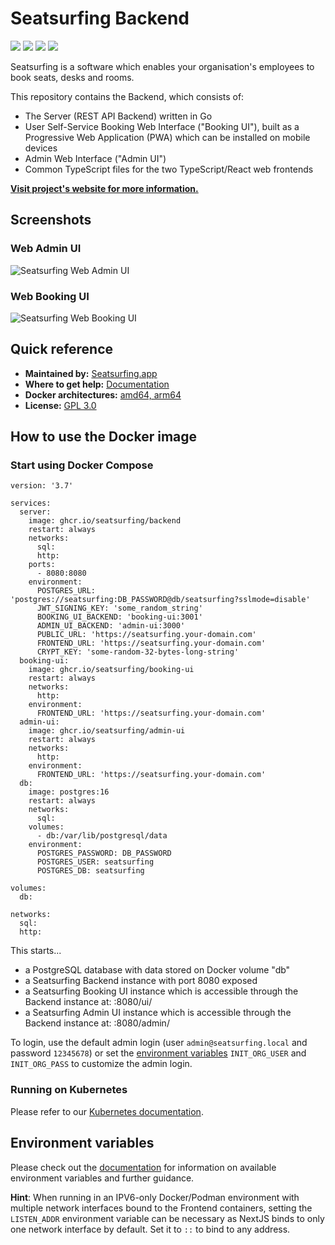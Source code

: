 # Seatsurfing Backend

[![](https://img.shields.io/github/v/release/seatsurfing/seatsurfing)](https://github.com/seatsurfing/seatsurfing/releases)
[![](https://img.shields.io/github/release-date/seatsurfing/seatsurfing)](https://github.com/seatsurfing/seatsurfing/releases)
[![](https://img.shields.io/github/actions/workflow/status/seatsurfing/seatsurfing/release.yml?branch=main)](https://github.com/seatsurfing/seatsurfing/actions)
[![](https://img.shields.io/github/license/seatsurfing/seatsurfing)](https://github.com/seatsurfing/seatsurfing/blob/main/LICENSE)

Seatsurfing is a software which enables your organisation's employees to book seats, desks and rooms.

This repository contains the Backend, which consists of:

- The Server (REST API Backend) written in Go
- User Self-Service Booking Web Interface ("Booking UI"), built as a Progressive Web Application (PWA) which can be installed on mobile devices
- Admin Web Interface ("Admin UI")
- Common TypeScript files for the two TypeScript/React web frontends

**[Visit project's website for more information.](https://seatsurfing.app)**

## Screenshots

### Web Admin UI

![Seatsurfing Web Admin UI](https://raw.githubusercontent.com/seatsurfing/seatsurfing/main/.github/admin-ui.png)

### Web Booking UI

![Seatsurfing Web Booking UI](https://raw.githubusercontent.com/seatsurfing/seatsurfing/main/.github/booking-ui.png)

## Quick reference

- **Maintained by:** [Seatsurfing.app](https://seatsurfing.app/)
- **Where to get help:** [Documentation](https://seatsurfing.app/docs/)
- **Docker architectures:** [amd64, arm64](https://github.com/seatsurfing?tab=packages&repo_name=seatsurfing)
- **License:** [GPL 3.0](https://github.com/seatsurfing/seatsurfing/blob/main/LICENSE)

## How to use the Docker image

### Start using Docker Compose

```
version: '3.7'

services:
  server:
    image: ghcr.io/seatsurfing/backend
    restart: always
    networks:
      sql:
      http:
    ports:
      - 8080:8080
    environment:
      POSTGRES_URL: 'postgres://seatsurfing:DB_PASSWORD@db/seatsurfing?sslmode=disable'
      JWT_SIGNING_KEY: 'some_random_string'
      BOOKING_UI_BACKEND: 'booking-ui:3001'
      ADMIN_UI_BACKEND: 'admin-ui:3000'
      PUBLIC_URL: 'https://seatsurfing.your-domain.com'
      FRONTEND_URL: 'https://seatsurfing.your-domain.com'
      CRYPT_KEY: 'some-random-32-bytes-long-string'
  booking-ui:
    image: ghcr.io/seatsurfing/booking-ui
    restart: always
    networks:
      http:
    environment:
      FRONTEND_URL: 'https://seatsurfing.your-domain.com'
  admin-ui:
    image: ghcr.io/seatsurfing/admin-ui
    restart: always
    networks:
      http:
    environment:
      FRONTEND_URL: 'https://seatsurfing.your-domain.com'
  db:
    image: postgres:16
    restart: always
    networks:
      sql:
    volumes:
      - db:/var/lib/postgresql/data
    environment:
      POSTGRES_PASSWORD: DB_PASSWORD
      POSTGRES_USER: seatsurfing
      POSTGRES_DB: seatsurfing

volumes:
  db:

networks:
  sql:
  http:
```

This starts...

- a PostgreSQL database with data stored on Docker volume "db"
- a Seatsurfing Backend instance with port 8080 exposed
- a Seatsurfing Booking UI instance which is accessible through the Backend instance at: :8080/ui/
- a Seatsurfing Admin UI instance which is accessible through the Backend instance at: :8080/admin/

To login, use the default admin login (user `admin@seatsurfing.local` and password `12345678`) or set the [environment variables](https://seatsurfing.app/docs/config) `INIT_ORG_USER` and `INIT_ORG_PASS` to customize the admin login.

### Running on Kubernetes

Please refer to our [Kubernetes documentation](https://seatsurfing.app/docs/kubernetes/).

## Environment variables

Please check out the [documentation](https://seatsurfing.app/docs/config) for information on available environment variables and further guidance.

**Hint**: When running in an IPV6-only Docker/Podman environment with multiple network interfaces bound to the Frontend containers, setting the `LISTEN_ADDR` environment variable can be necessary as NextJS binds to only one network interface by default. Set it to `::` to bind to any address.
